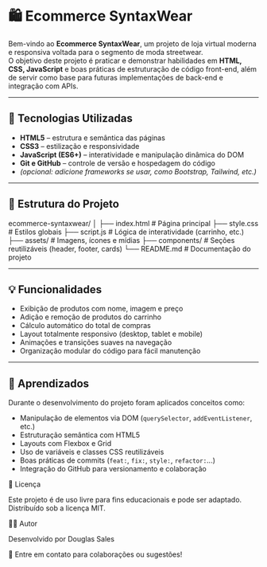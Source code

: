 # 🛍️ Ecommerce SyntaxWear

Bem-vindo ao **Ecommerce SyntaxWear**, um projeto de loja virtual moderna e responsiva voltada para o segmento de moda streetwear.  
O objetivo deste projeto é praticar e demonstrar habilidades em **HTML, CSS, JavaScript** e boas práticas de estruturação de código front-end, além de servir como base para futuras implementações de back-end e integração com APIs.

---

## 🚀 Tecnologias Utilizadas

- **HTML5** – estrutura e semântica das páginas  
- **CSS3** – estilização e responsividade  
- **JavaScript (ES6+)** – interatividade e manipulação dinâmica do DOM  
- **Git e GitHub** – controle de versão e hospedagem do código  
- *(opcional: adicione frameworks se usar, como Bootstrap, Tailwind, etc.)*

---

## 🧱 Estrutura do Projeto
ecommerce-syntaxwear/
│
├── index.html # Página principal
├── style.css # Estilos globais
├── script.js # Lógica de interatividade (carrinho, etc.)
├── assets/ # Imagens, ícones e mídias
├── components/ # Seções reutilizáveis (header, footer, cards)
└── README.md # Documentação do projeto


---

## 💡 Funcionalidades

- Exibição de produtos com nome, imagem e preço  
- Adição e remoção de produtos do carrinho  
- Cálculo automático do total de compras  
- Layout totalmente responsivo (desktop, tablet e mobile)  
- Animações e transições suaves na navegação  
- Organização modular do código para fácil manutenção  

---

## 🧠 Aprendizados

Durante o desenvolvimento do projeto foram aplicados conceitos como:

- Manipulação de elementos via DOM (`querySelector`, `addEventListener`, etc.)  
- Estruturação semântica com HTML5  
- Layouts com Flexbox e Grid  
- Uso de variáveis e classes CSS reutilizáveis  
- Boas práticas de commits (`feat:`, `fix:`, `style:`, `refactor:`...)  
- Integração do GitHub para versionamento e colaboração  

🧾 Licença

Este projeto é de uso livre para fins educacionais e pode ser adaptado.
Distribuído sob a licença MIT.

👨‍💻 Autor

Desenvolvido por Douglas Sales

💬 Entre em contato para colaborações ou sugestões!

